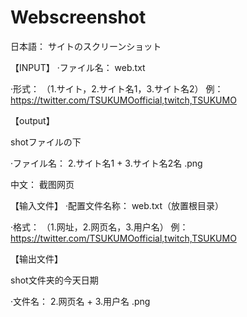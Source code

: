 # Webscreenshot
日本語：
サイトのスクリーンショット


【INPUT】
·ファイル名：
web.txt

·形式：
（1.サイト，2.サイト名1，3.サイト名2）
例：
https://twitter.com/TSUKUMOofficial,twitch,TSUKUMO

【output】

shotファイルの下

·ファイル名：
2.サイト名1 + 3.サイト名2名 .png


中文：
截图网页


【输入文件】
·配置文件名称：
web.txt（放置根目录）

·格式：
（1.网址，2.网页名，3.用户名）
例：
https://twitter.com/TSUKUMOofficial,twitch,TSUKUMO

【输出文件】

shot文件夹的今天日期

·文件名：
2.网页名 + 3.用户名 .png


